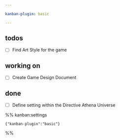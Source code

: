 ```yaml
---

kanban-plugin: basic

---
```


## todos

- [ ] Find Art Style for the game


## working on

- [ ] Create Game Design Document


## done

- [ ] Define setting within the Directive Athena Universe




%% kanban:settings
```
{"kanban-plugin":"basic"}
```
%%